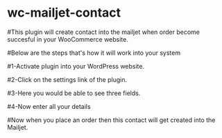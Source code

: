 # wc-mailjet-contact

#This plugin will create contact into the mailjet when order become succesful in your WooCommerce website.

#Below are the steps that's how it will work into your system

#1-Activate plugin into your WordPress website.

#2-Click on the settings link of the plugin.

#3-Here you would be able to see three fields.

#4-Now enter all your details

#Now when you place an order then this contact will get created into the Mailjet.
